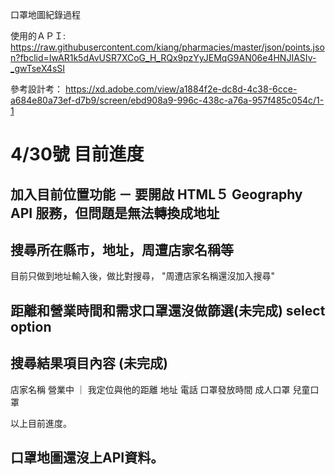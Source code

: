 口罩地圖紀錄過程

使用的ＡＰＩ:
https://raw.githubusercontent.com/kiang/pharmacies/master/json/points.json?fbclid=IwAR1k5dAvUSR7XCoG_H_RQx9pzYyJEMqG9AN06e4HNJIASIv-_gwTseX4sSI

參考設計考：
https://xd.adobe.com/view/a1884f2e-dc8d-4c38-6cce-a684e80a73ef-d7b9/screen/ebd908a9-996c-438c-a76a-957f485c054c/1-1

# 4/30號 目前進度

## 加入目前位置功能 － 要開啟 HTML５ Geography API 服務，但問題是無法轉換成地址

## 搜尋所在縣市，地址，周遭店家名稱等
目前只做到地址輸入後，做比對搜尋， "周遭店家名稱還沒加入搜尋"

## 距離和營業時間和需求口罩還沒做篩選(未完成) select option

## 搜尋結果項目內容 (未完成)
   店家名稱
   營業中 ｜ 我定位與他的距離
   地址
   電話
   口罩發放時間 
   成人口罩
   兒童口罩

以上目前進度。

## 口罩地圖還沒上API資料。
